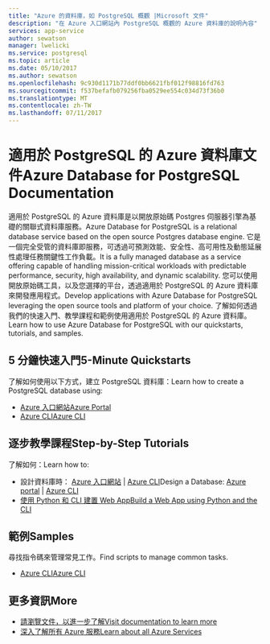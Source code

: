 ```yaml
---
title: "Azure 的資料庫，如 PostgreSQL 概觀 |Microsoft 文件"
description: "在 Azure 入口網站內 PostgreSQL 概觀的 Azure 資料庫的說明內容"
services: app-service
author: sewatson
manager: lwelicki
ms.service: postgresql
ms.topic: article
ms.date: 05/10/2017
ms.author: sewatson
ms.openlocfilehash: 9c930d1171b77ddf0bb6621fbf012f98816fd763
ms.sourcegitcommit: f537befafb079256fba0529ee554c034d73f36b0
ms.translationtype: MT
ms.contentlocale: zh-TW
ms.lasthandoff: 07/11/2017
---
```

# <a name="azure-database-for-postgresql-documentation"></a><span data-ttu-id="5b42a-103">適用於 PostgreSQL 的 Azure 資料庫文件</span><span class="sxs-lookup"><span data-stu-id="5b42a-103">Azure Database for PostgreSQL Documentation</span></span>

<span data-ttu-id="5b42a-104">適用於 PostgreSQL 的 Azure 資料庫是以開放原始碼 Postgres 伺服器引擎為基礎的關聯式資料庫服務。</span><span class="sxs-lookup"><span data-stu-id="5b42a-104">Azure Database for PostgreSQL is a relational database service based on the open source Postgres database engine.</span></span> <span data-ttu-id="5b42a-105">它是一個完全受管的資料庫即服務，可透過可預測效能、安全性、高可用性及動態延展性處理任務關鍵性工作負載。</span><span class="sxs-lookup"><span data-stu-id="5b42a-105">It is a fully managed database as a service offering capable of handling mission-critical workloads with predictable performance, security, high availability, and dynamic scalability.</span></span>  <span data-ttu-id="5b42a-106">您可以使用開放原始碼工具，以及您選擇的平台，透過適用於 PostgreSQL 的 Azure 資料庫來開發應用程式。</span><span class="sxs-lookup"><span data-stu-id="5b42a-106">Develop applications with Azure Database for PostgreSQL leveraging the open source tools and platform of your choice.</span></span>  <span data-ttu-id="5b42a-107">了解如何透過我們的快速入門、教學課程和範例使用適用於 PostgreSQL 的 Azure 資料庫。</span><span class="sxs-lookup"><span data-stu-id="5b42a-107">Learn how to use Azure Database for PostgreSQL with our quickstarts, tutorials, and samples.</span></span>

## <a name="5-minute-quickstarts"></a><span data-ttu-id="5b42a-108">5 分鐘快速入門</span><span class="sxs-lookup"><span data-stu-id="5b42a-108">5-Minute Quickstarts</span></span>

<span data-ttu-id="5b42a-109">了解如何使用以下方式，建立 PostgreSQL 資料庫：</span><span class="sxs-lookup"><span data-stu-id="5b42a-109">Learn how to create a PostgreSQL database using:</span></span>

- [<span data-ttu-id="5b42a-110">Azure 入口網站</span><span class="sxs-lookup"><span data-stu-id="5b42a-110">Azure Portal</span></span>](/azure/postgresql/quickstart-create-server-database-portal)
- [<span data-ttu-id="5b42a-111">Azure CLI</span><span class="sxs-lookup"><span data-stu-id="5b42a-111">Azure CLI</span></span>](/azure/postgresql/quickstart-create-server-database-azure-cli)

## <a name="step-by-step-tutorials"></a><span data-ttu-id="5b42a-112">逐步教學課程</span><span class="sxs-lookup"><span data-stu-id="5b42a-112">Step-by-Step Tutorials</span></span>

<span data-ttu-id="5b42a-113">了解如何：</span><span class="sxs-lookup"><span data-stu-id="5b42a-113">Learn how to:</span></span>

- <span data-ttu-id="5b42a-114">設計資料庫時： [Azure 入口網站](/azure/postgresql/tutorial-design-database-using-azure-portal) |  [Azure CLI](/azure/postgresql/tutorial-design-database-using-azure-cli)</span><span class="sxs-lookup"><span data-stu-id="5b42a-114">Design a Database: [Azure portal](/azure/postgresql/tutorial-design-database-using-azure-portal) |  [Azure CLI](/azure/postgresql/tutorial-design-database-using-azure-cli)</span></span>
- [<span data-ttu-id="5b42a-115">使用 Python 和 CLI 建置 Web App</span><span class="sxs-lookup"><span data-stu-id="5b42a-115">Build a Web App using Python and the CLI</span></span>](/azure/app-service-web/app-service-web-tutorial-docker-python-postgresql-app?toc=%2fazure%2fpostgresql%2ftoc.json)

## <a name="samples"></a><span data-ttu-id="5b42a-116">範例</span><span class="sxs-lookup"><span data-stu-id="5b42a-116">Samples</span></span> 

<span data-ttu-id="5b42a-117">尋找指令碼來管理常見工作。</span><span class="sxs-lookup"><span data-stu-id="5b42a-117">Find scripts to manage common tasks.</span></span>

- [<span data-ttu-id="5b42a-118">Azure CLI</span><span class="sxs-lookup"><span data-stu-id="5b42a-118">Azure CLI</span></span>](/azure/postgresql/sample-scripts-azure-cli)

## <a name="more"></a><span data-ttu-id="5b42a-119">更多資訊</span><span class="sxs-lookup"><span data-stu-id="5b42a-119">More</span></span>

- [<span data-ttu-id="5b42a-120">請瀏覽文件，以進一步了解</span><span class="sxs-lookup"><span data-stu-id="5b42a-120">Visit documentation to learn more</span></span>](/azure/postgresql/index)
- [<span data-ttu-id="5b42a-121">深入了解所有 Azure 服務</span><span class="sxs-lookup"><span data-stu-id="5b42a-121">Learn about all Azure Services</span></span>](https://aka.ms/j3wr7y)